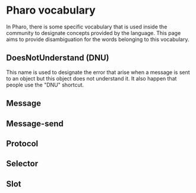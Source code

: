 # Pharo vocabulary
In Pharo, there is some specific vocabulary that is used inside the community to designate concepts provided by the language.
This page aims to provide disambiguation for the words belonging to this vocabulary.

## DoesNotUnderstand (DNU)
This name is used to designate the error that arise when a message is sent to an object but this object does not understand it. It also happen that people use the "DNU" shortcut.

## Message

## Message-send

## Protocol

## Selector

## Slot
